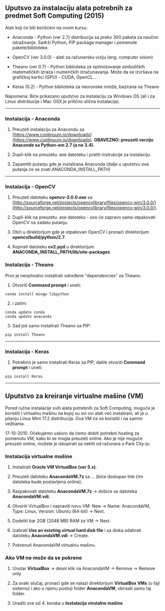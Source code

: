 ## Uputsvo za instalaciju alata potrebnih za predmet Soft Computing (2015)


Alati koji će biti korišćeni na ovom kursu:

* Anaconda - Python (ver 2.7) distribucija sa preko 300 paketa za naučno istraživanje. Sadrži Python, PIP package manager i pomenute pakete/biblioteke.

* OpenCV (ver 3.0.0) - alati za računarsku viziju (eng. computer vision)

* Theano (ver 0.7) - Python biblioteka za optimizovanje simboličkih matematičkih izraza i numeričkih izračunavanja. 
Može da se izvršava na grafičkoj kartici (GPU) - CUDA, OpenCL...

* Keras (0.2) - Python biblioteka za neuronske mreže, bazirana na Theano

Napomena: Biće prikazano uputstvo za instalaciju za Windows OS (ali i za Linux distribucije i Mac OSX je prilično slična instalacija).

----

### Instalacija - Anaconda


1. Preuzeti instalaciju za Anacondu sa [https://www.continuum.io/downloads](https://www.continuum.io/downloads). 
**OBAVEZNO: preuzeti verziju Anaconde sa Python-om 2.7 (a ne 3.4).**

2. Dupli-klik na preuzetu .exe datoteku i pratiti instrukcije za instalaciju.

3. Zapamtiti putanju gde je instalirana Anaconda (dalje u uputstvu ova putanja će se zvati ANACONDA_INSTALL_PATH)

----

### Instalacija - OpenCV


1. Preuzeti datoteku **opencv-3.0.0.exe** sa [http://sourceforge.net/projects/opencvlibrary/files/opencv-win/3.0.0/](http://sourceforge.net/projects/opencvlibrary/files/opencv-win/3.0.0/).

2. Dupli-klik na preuzetu .exe datoteku - ovo će zapravo samo otpakovati OpenCV na zadatu putanju.

3. Otići u direktorijum gde je otpakovan OpenCV i pronaći direktorijum **opencv/build/python/2.7**.

4. Kopirati datoteku **cv2.pyd** u direktorijum **ANACONDA_INSTALL_PATH/lib/site-packages**


### Instalacija - Theano

Prvo je neophodno instalirati određene "dependencies" za Theano.

1. Otvoriti **Command prompt** i uneti:

```code
conda install mingw libpython
```

2. i zatim:

```code
conda update conda
conda update anaconda
```

3. Sad još samo instalirati Theano sa PIP:

```code
pip install Theano
```

----

### Instalacija - Keras

1. Potrebno je samo instalirati Keras sa PIP, dakle otvoriti **Command prompt** i uneti:

```code
pip install Keras
```

----

## Uputstvo za kreiranje virtualne mašine (VM)


Pored ručne instalacije svih alata potrebnih za Soft Computing, moguće je koristiti i virtualnu mašinu
na kojoj su svi ovi alati već instalirani, ali je u pitanju Linux Mint 17.2 distribucija. 
Ova VM će se koristiti i na samim vežbama.

17-10-2015: Očekujemo uskoro da ćemo dobiti potrebni hosting za pomenutu VM, kako bi se mogla preuzeti online.
Ako je nije moguće preuzeti online, možete je iskopirati sa nekih od računara u Park City-ju.


### Instalacija virtualne mašine

1. Instalirati **Oracle VM VirtualBox (ver 5.x)**.

2. Preuzeti datoteku **AnacondaVM.7z** sa ... (biće dostupan link čim datoteka bude postavljena online).

3. Raspakovati datoteku **AnacondaVM.7z** -> dobiće se datoteka **AnacondaVM.vdi**.

4. Otvoriti VirtualBox i napraviti novu VM: New -> Name: AnacondaVM, Type: Linux, Version: Ubuntu (64-bit) -> Next.

5. Dodeliti bar 2GB (2048 MB) RAM za VM -> Next.

6. Izabrati **Use an existing virtual hard disk file** i sa diska odabrati datoteku **AnacondaVM.vdi** -> Create.

7. Pokrenuti AnacondaVM virtualnu mašinu.


### Ako VM ne može da se pokrene

1. Unutar **VirtualBox** -> desni klik na AnacondaVM -> Remove -> Remove only

2. Za svaki slučaj, pronaći gde se nalazi direktorijum **VirtualBox VMs** (u fajl sistemu) 
i ako u njemu postoji folder **AnacondaVM**, obrisati samo taj folder.

3. Uraditi sve od 4. koraka u **Instalacija virutalne mašine**
